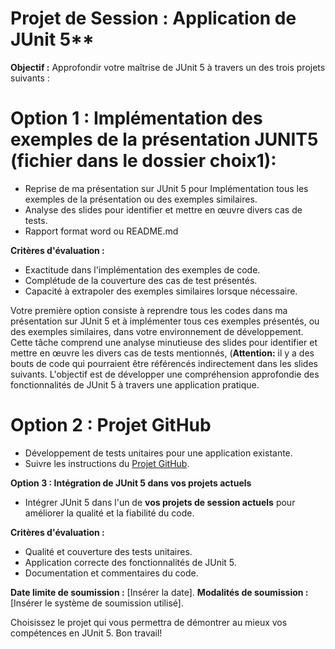 # Projet de Session : Application de JUnit 5**

**Objectif :** Approfondir votre maîtrise de JUnit 5 à travers un des trois projets suivants :

# Option 1 : Implémentation des exemples de la présentation JUNIT5 (fichier dans le dossier choix1):
- Reprise de ma présentation sur JUnit 5 pour Implémentation tous les exemples de la présentation ou des exemples similaires.
- Analyse des slides pour identifier et mettre en œuvre divers cas de tests.
- Rapport format word ou README.md


**Critères d'évaluation :**
- Exactitude dans l'implémentation des exemples de code.
- Complétude de la couverture des cas de test présentés.
- Capacité à extrapoler des exemples similaires lorsque nécessaire.
  
Votre première option consiste à reprendre tous les codes dans ma présentation sur JUnit 5 et à implémenter tous ces exemples présentés, ou des exemples similaires, dans votre environnement de développement. Cette tâche comprend une analyse minutieuse des slides pour identifier et mettre en œuvre les divers cas de tests mentionnés, (**Attention:** il y a des bouts de code qui pourraient être référencés indirectement dans les slides suivants. L'objectif est de développer une compréhension approfondie des fonctionnalités de JUnit 5 à travers une application pratique.

# Option 2 : Projet GitHub 
- Développement de tests unitaires pour une application existante.
- Suivre les instructions du [Projet GitHub](https://github.com/hrhouma/tests-logiciels/blob/main/A4%20-Projet1%20Tests%20Unitaires/Choix2/README.md).

**Option 3 : Intégration de JUnit 5 dans vos projets actuels**
- Intégrer JUnit 5 dans l'un de **vos projets de session actuels** pour améliorer la qualité et la fiabilité du code.

**Critères d'évaluation :**
- Qualité et couverture des tests unitaires.
- Application correcte des fonctionnalités de JUnit 5.
- Documentation et commentaires du code.

**Date limite de soumission :** [Insérer la date].
**Modalités de soumission :** [Insérer le système de soumission utilisé].

Choisissez le projet qui vous permettra de démontrer au mieux vos compétences en JUnit 5. Bon travail!


